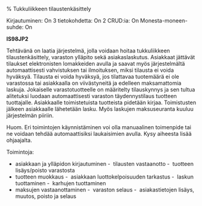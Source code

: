 % Tukkuliikkeen tilaustenkäsittely
<!-- Arvosanamaksimi: 5 -->
<!-- Vaikeustaso: Haastavampi -->
<comment>
Kirjautuminen:        On
3 tietokohdetta:      On
2 CRUD:ia:            On
Monesta-moneen-suhde: On
</comment>

**IS98JP2**

Tehtävänä on laatia järjestelmä, jolla voidaan hoitaa tukkuliikkeen
tilaustenkäsittely, varaston ylläpito sekä asiakaslaskutus. Asiakkaat jättävät
tilaukset elektronisten lomakkeiden avulla ja saavat myös järjestelmältä
automaattisesti vahvistuksen tai ilmoituksen, miksi tilausta ei voida
hyväksyä. Tilausta ei voida hyväksyä, jos tilattavaa tuotemäärä ei ole
varastossa tai asiakkaalla on viivästyneitä ja edelleen maksamattomia
laskuja. Jokaiselle varastotuotteelle on määritelty tilauskynnys ja sen
tultua alitetuksi luodaan automaattisesti varaston täydennystilaus
tuotteen tuottajalle. Asiakkaalle toimistetuista tuotteista pidetään
kirjaa. Toimistusten jälkeen asiakkaalle lähetetään lasku. Myös laskujen
maksuseuranta kuuluu järjestelmän piiriin.

Huom. Eri toimintojen käynnistäminen voi olla manuaalinen toimenpide tai
ne voidaan tehdää automaattisiksi laukaisimien avulla. Kysy aiheesta lisää ohjaajalta.

Toimintoja:
-  asiakkaan ja ylläpidon kirjautuminen
-  tilausten vastaanotto
-  tuotteen lisäys/poisto varastosta
-  tuotteen muokkaus
-  asiakkaan luottokelpoisuuden tarkastus
-  laskun tuottaminen
-  karhujen tuottaminen
-  maksujen vastaanottaminen
-  varaston selaus
-  asiakastietojen lisäys, muutos, poisto ja selaus
 
